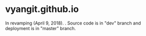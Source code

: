 # vyangit.github.io
In revamping (April 9, 2018).
. Source code is in "dev" branch and deployment is in "master" branch.
